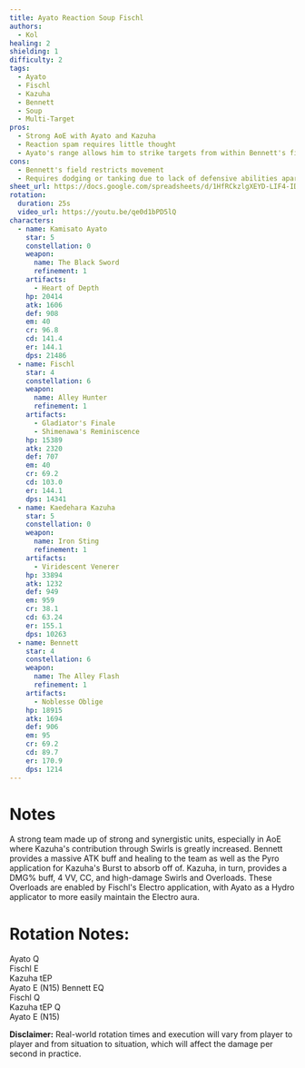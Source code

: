 ```yaml
---
title: Ayato Reaction Soup Fischl
authors:
  - Kol
healing: 2
shielding: 1
difficulty: 2
tags:
  - Ayato
  - Fischl
  - Kazuha
  - Bennett
  - Soup
  - Multi-Target
pros:
  - Strong AoE with Ayato and Kazuha
  - Reaction spam requires little thought
  - Ayato's range allows him to strike targets from within Bennett's field comfortably
cons:
  - Bennett's field restricts movement
  - Requires dodging or tanking due to lack of defensive abilities apart from Bennett's healing
sheet_url: https://docs.google.com/spreadsheets/d/1HfRCkzlgXEYD-LIF4-IDMy4gslZh42LBESv7Bk-6Gag/edit#gid=248325008
rotation:
  duration: 25s
  video_url: https://youtu.be/qe0d1bPD5lQ
characters:
  - name: Kamisato Ayato
    star: 5
    constellation: 0
    weapon:
      name: The Black Sword
      refinement: 1
    artifacts:
      - Heart of Depth
    hp: 20414
    atk: 1606
    def: 908
    em: 40
    cr: 96.8
    cd: 141.4
    er: 144.1
    dps: 21486
  - name: Fischl
    star: 4
    constellation: 6
    weapon:
      name: Alley Hunter
      refinement: 1
    artifacts:
      - Gladiator's Finale
      - Shimenawa's Reminiscence
    hp: 15389
    atk: 2320
    def: 707
    em: 40
    cr: 69.2
    cd: 103.0
    er: 144.1
    dps: 14341
  - name: Kaedehara Kazuha
    star: 5
    constellation: 0
    weapon:
      name: Iron Sting
      refinement: 1
    artifacts:
      - Viridescent Venerer
    hp: 33894
    atk: 1232
    def: 949
    em: 959
    cr: 38.1
    cd: 63.24
    er: 155.1
    dps: 10263
  - name: Bennett
    star: 4
    constellation: 6
    weapon:
      name: The Alley Flash
      refinement: 1
    artifacts:
      - Noblesse Oblige
    hp: 18915
    atk: 1694
    def: 906
    em: 95
    cr: 69.2
    cd: 89.7
    er: 170.9
    dps: 1214
---
```

 
# **Notes**  

A strong team made up of strong and synergistic units, especially in AoE where Kazuha's contribution through Swirls is greatly increased. Bennett provides a massive ATK buff and healing to the team as well as the Pyro application for Kazuha's Burst to absorb off of. Kazuha, in turn, provides a DMG% buff, 4 VV, CC, and high-damage Swirls and Overloads. These Overloads are enabled by Fischl's Electro application, with Ayato as a Hydro applicator to more easily maintain the Electro aura.  
 
# **Rotation Notes:**  
Ayato Q  
Fischl E  
Kazuha tEP  
Ayato E (N15) 
Bennett EQ  
Fischl Q  
Kazuha tEP Q  
Ayato E (N15)   
 
**Disclaimer:** Real-world rotation times and execution will vary from player to player and from situation to situation, which will affect the damage per second in practice. 
 